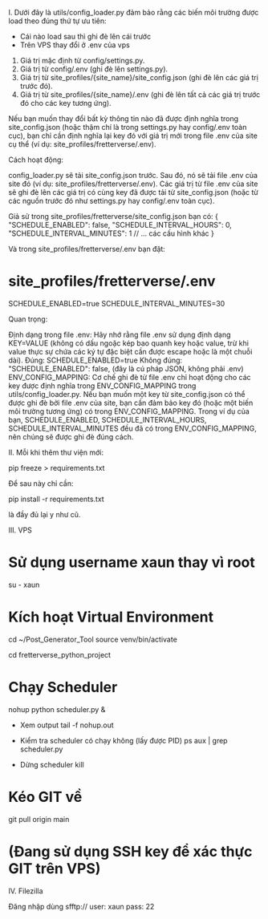 I. Dưới đây là utils/config_loader.py đảm bảo rằng các biến môi trường được load theo đúng thứ tự ưu tiên:

- Cái nào load sau thì ghi đè lên cái trước
- Trên VPS thay đổi ở .env của vps 

1. Giá trị mặc định từ config/settings.py.
2. Giá trị từ config/.env (ghi đè lên settings.py).
3. Giá trị từ site_profiles/{site_name}/site_config.json (ghi đè lên các giá trị trước đó).
4. Giá trị từ site_profiles/{site_name}/.env (ghi đè lên tất cả các giá trị trước đó cho các key tương ứng).

Nếu bạn muốn thay đổi bất kỳ thông tin nào đã được định nghĩa trong site_config.json (hoặc thậm chí là trong settings.py hay config/.env toàn cục), bạn chỉ cần định nghĩa lại key đó với giá trị mới trong file .env của site cụ thể (ví dụ: site_profiles/fretterverse/.env).

Cách hoạt động:

config_loader.py sẽ tải site_config.json trước.
Sau đó, nó sẽ tải file .env của site đó (ví dụ: site_profiles/fretterverse/.env).
Các giá trị từ file .env của site sẽ ghi đè lên các giá trị có cùng key đã được tải từ site_config.json (hoặc từ các nguồn trước đó như settings.py hay config/.env toàn cục).

Giả sử trong site_profiles/fretterverse/site_config.json bạn có:
{
    "SCHEDULE_ENABLED": false,
    "SCHEDULE_INTERVAL_HOURS": 0,
    "SCHEDULE_INTERVAL_MINUTES": 1
    // ... các cấu hình khác
}

Và trong site_profiles/fretterverse/.env bạn đặt:

# site_profiles/fretterverse/.env
SCHEDULE_ENABLED=true
SCHEDULE_INTERVAL_MINUTES=30

Quan trọng:

Định dạng trong file .env: Hãy nhớ rằng file .env sử dụng định dạng KEY=VALUE (không có dấu ngoặc kép bao quanh key hoặc value, trừ khi value thực sự chứa các ký tự đặc biệt cần được escape hoặc là một chuỗi dài).
Đúng: SCHEDULE_ENABLED=true
Không đúng: "SCHEDULE_ENABLED": false, (đây là cú pháp JSON, không phải .env)
ENV_CONFIG_MAPPING: Cơ chế ghi đè từ file .env chỉ hoạt động cho các key được định nghĩa trong ENV_CONFIG_MAPPING trong utils/config_loader.py. Nếu bạn muốn một key từ site_config.json có thể được ghi đè bởi file .env của site, bạn cần đảm bảo key đó (hoặc một biến môi trường tương ứng) có trong ENV_CONFIG_MAPPING.
Trong ví dụ của bạn, SCHEDULE_ENABLED, SCHEDULE_INTERVAL_HOURS, SCHEDULE_INTERVAL_MINUTES đều đã có trong ENV_CONFIG_MAPPING, nên chúng sẽ được ghi đè đúng cách.

II. Mỗi khi thêm thư viện mới:

pip freeze > requirements.txt

Để sau này chỉ cần:

pip install -r requirements.txt

là đầy đủ lại y như cũ.

III. VPS
# Sử dụng username xaun thay vì root
su - xaun

# Kích hoạt Virtual Environment
cd ~/Post_Generator_Tool
source venv/bin/activate

cd fretterverse_python_project

# Chạy Scheduler
nohup python scheduler.py &

- Xem output
tail -f nohup.out

- Kiểm tra scheduler có chạy không (lấy được PID)
ps aux | grep scheduler.py

- Dừng scheduler
kill <PID>

# Kéo GIT về
git pull origin main

# (Đang sử dụng SSH key để xác thực GIT trên VPS)

IV. Filezilla

Đăng nhập dùng 
sfftp://
user: xaun
pass: 
22
